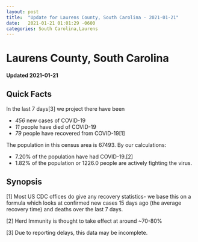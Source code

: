 ```yaml
---
layout: post
title:  "Update for Laurens County, South Carolina - 2021-01-21"
date:   2021-01-21 01:01:29 -0600
categories: South Carolina,Laurens
---
```


# Laurens County, South Carolina
#### Updated 2021-01-21

## Quick Facts

In the last 7 days[3] we project there have been
- *456* new cases of COVID-19
- *11* people have died of COVID-19
- *79* people have recovered from COVID-19[1]

The population in this census area is 67493. By our calculations:
- 7.20% of the population have had COVID-19.[2]
- 1.82% of the population or 1226.0 people are actively fighting the virus.

## Synopsis




[1] Most US CDC offices do give any recovery statistics- we base this on a formula which looks at confirmed new cases
15 days ago (the average recovery time) and deaths over the last 7 days.

[2] Herd Immunity is thought to take effect at around ~70-80%

[3] Due to reporting delays, this data may be incomplete.
 
    